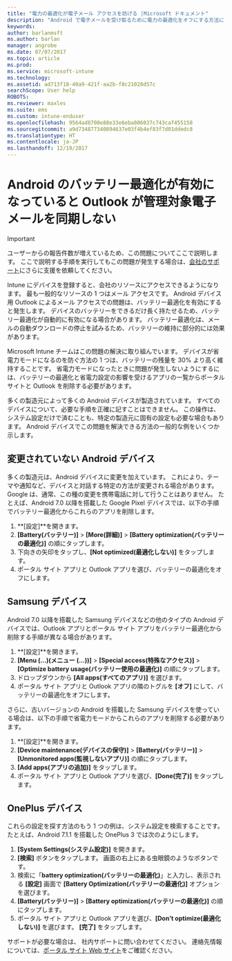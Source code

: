 ```yaml
---
title: "電力の最適化が電子メール アクセスを妨げる |Microsoft ドキュメント"
description: "Android で電子メールを受け取るために電力の最適化をオフにする方法について説明します。"
keywords: 
author: barlanmsft
ms.author: barlan
manager: angrobe
ms.date: 07/07/2017
ms.topic: article
ms.prod: 
ms.service: microsoft-intune
ms.technology: 
ms.assetid: ad713f18-40a9-421f-aa2b-f8c21028d57c
searchScope: User help
ROBOTS: 
ms.reviewer: maxles
ms.suite: ems
ms.custom: intune-enduser
ms.openlocfilehash: 9564ad8700e88e33e6eba806037c743caf455158
ms.sourcegitcommit: a9d734877340894637e03f4b4ef83f7d01ddedc8
ms.translationtype: HT
ms.contentlocale: ja-JP
ms.lasthandoff: 12/19/2017
---
```

# <a name="outlook-wont-sync-managed-email-when-battery-optimization-for-android-is-turned-on"></a>Android のバッテリー最適化が有効になっていると Outlook が管理対象電子メールを同期しない

> [!IMPORTANT]
> ユーザーからの報告件数が増えているため、この問題についてここで説明します。 ここで説明する手順を実行してもこの問題が発生する場合は、[会社のサポート](https://portal.manage.microsoft.com#HelpDeskDialog)にさらに支援を依頼してください。

Intune にデバイスを登録すると、会社のリソースにアクセスできるようになります。 最も一般的なリソースの 1 つはメール アクセスです。 Android デバイス用 Outlook によるメール アクセスでの問題は、バッテリー最適化を有効にすると発生します。 デバイスのバッテリーをできるだけ長く持たせるため、バッテリー最適化が自動的に有効になる場合があります。 バッテリー最適化は、メールの自動ダウンロードの停止を試みるため、バッテリーの維持に部分的には効果があります。

Microsoft Intune チームはこの問題の解決に取り組んでいます。 デバイスが省電力モードになるのを防ぐ方法の 1 つは、バッテリーの残量を 30% より高く維持することです。 省電力モードになったときに問題が発生しないようにするには、バッテリーの最適化と省電力設定の影響を受けるアプリの一覧からポータル サイトと Outlook を削除する必要があります。

多くの製造元によって多くの Android デバイスが製造されています。 すべてのデバイスについて、必要な手順を正確に記すことはできません。 この操作は、システム設定だけで済むことも、特定の製造元に固有の設定も必要な場合もあります。 Android デバイスでこの問題を解決できる方法の一般的な例をいくつか示します。

## <a name="unmodified-android-devices"></a>変更されていない Android デバイス

多くの製造元は、Android デバイスに変更を加えています。 これにより、テーマや通知など、デバイスと対話する特定の方法が変更される場合があります。 Google は、通常、この種の変更を携帯電話に対して行うことはありません。 たとえば、Android 7.0 以降を搭載した Google Pixel デバイスでは、以下の手順でバッテリー最適化からこれらのアプリを削除します。

1. **[設定]**を開きます。
2. **[Battery\(バッテリー\)]** > **[More\(詳細\)]** > **[Battery optimization\(バッテリーの最適化\)]** の順にタップします。
3. 下向きの矢印をタップし、**[Not optimized\(最適化しない\)]** をタップします。
4. ポータル サイト アプリと Outlook アプリを選び、バッテリーの最適化をオフにします。

## <a name="samsung-devices"></a>Samsung デバイス

Android 7.0 以降を搭載した Samsung デバイスなどの他のタイプの Android デバイスでは、Outlook アプリとポータル サイト アプリをバッテリー最適化から削除する手順が異なる場合があります。

1. **[設定]**を開きます。
2. **[Menu (…)\(メニュー (...)\)]** > **[Special access\(特殊なアクセス\)]** > **[Optimize battery usage\(バッテリー使用の最適化\)]** の順にタップします。
3. ドロップダウンから **[All apps\(すべてのアプリ\)]** を選びます。
4. ポータル サイト アプリと Outlook アプリの隣のトグルを **[オフ]** にして、バッテリーの最適化をオフにします。

さらに、古いバージョンの Android を搭載した Samsung デバイスを使っている場合は、以下の手順で省電力モードからこれらのアプリを削除する必要があります。

1. **[設定]**を開きます。
2. **[Device maintenance\(デバイスの保守\)]** > **[Battery\(バッテリー\)]** > **[Unmonitored apps\(監視しないアプリ\)]** の順にタップします。
3. **[Add apps\(アプリの追加\)]** をタップします。
4. ポータル サイト アプリと Outlook アプリを選び、**[Done\(完了\)]** をタップします。

## <a name="oneplus-devices"></a>OnePlus デバイス

これらの設定を探す方法のもう 1 つの例は、システム設定を検索することです。 たとえば、Android 7.1.1 を搭載した OnePlus 3 では次のようにします。 

1. **[System Settings\(システム設定\)]** を開きます。 
2. **[検索]** ボタンをタップします。 画面の右上にある虫眼鏡のようなボタンです。 
3. 検索に「**battery optimization\(バッテリーの最適化\)**」と入力し、表示される **[設定]** 画面で **[Battery Optimization\(バッテリーの最適化\)]** オプションを選びます。 
4. **[Battery\(バッテリー\)]** > **[Battery optimization\(バッテリーの最適化\)]** の順にタップします。
5. ポータル サイト アプリと Outlook アプリを選び、**[Don't optimize\(最適化しない\)]** を選びます。 **[完了]** をタップします。

<!--On a OnePlus 5 device with Android 7.1.1, you would follow these steps to remove these apps from battery optimization:
1. Open **Settings**.
2. Tap **Battery** > **Battery optimization**.
3. Select the Company Portal and Outlook apps, then select **Don’t optimize**. Tap **Done**.-->

サポートが必要な場合は、 社内サポートに問い合わせてください。 連絡先情報については、[ポータル サイト Web サイト](https://portal.manage.microsoft.com#HelpDeskDialog)をご確認ください。
